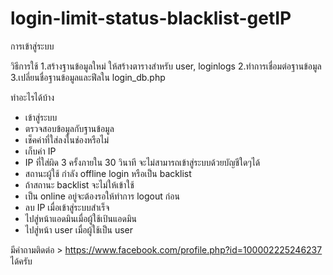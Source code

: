 # login-limit-status-blacklist-getIP
การเข้าสู่ระบบ

วิธีการใช้
1.สร้างฐานข้อมูลใหม่ ให้สร้างตารางสำหรับ user, loginlogs
2.ทำการเชื่อมต่อฐานข้อมูล
3.เปลี่ยนชื่อฐานข้อมูลและฟีลใน login_db.php


ทำอะไรได้บ้าง
- เข้าสู่ระบบ 
- ตรวจสอบข้อมูลกับฐานข้อมูล
- เช็คค่าที่ใส่ลงในช่องหรือไม่
- เก็บค่า IP 
- IP ที่ใส่ผิด 3 ครั้งภายใน 30 วินาที จะไม่สามารถเข้าสู่ระบบด้วยบัญชีใดๆได้
- สถานะผู้ใช้ กำลัง offline login หรือเป็น backlist
- ถ้าสถานะ backlist จะไม่ให้เข้าใช้
- เป็น online อยู่จะต้องรอให้ทำการ logout ก่อน
- ลบ IP เมื่อเข้าสู่ระบบสำเร็จ
- ไปสู่หน้าแอดมินเมื่อผู้ใช้เป้นแอดมิน
- ไปสู่หน้า user เมื่อผู้ใช้เป็น user


มีคำถามติดต่อ > https://www.facebook.com/profile.php?id=100002225246237 ได้ครับ